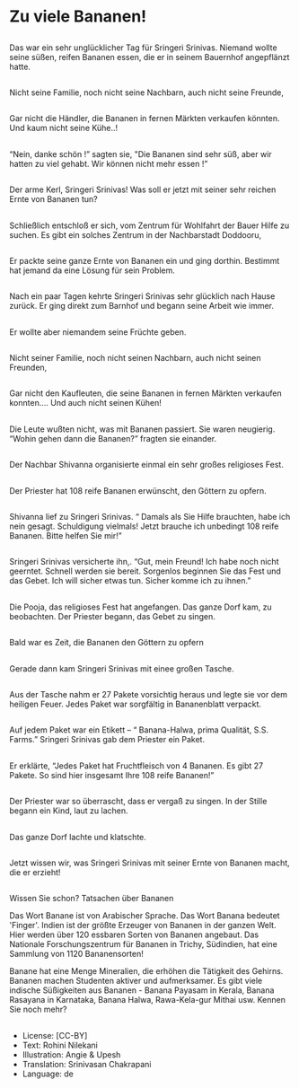 # Zu viele Bananen!

##
Das war ein sehr unglücklicher Tag für Sringeri Srinivas.
Niemand wollte seine süßen, reifen Bananen essen, die er in seinem Bauernhof angepflänzt hatte.

##
Nicht seine Familie,
noch nicht seine Nachbarn,
auch nicht seine Freunde,

##
Gar nicht die Händler, die Bananen in fernen Märkten verkaufen könnten.
Und kaum nicht seine Kühe..!

##
“Nein, danke schön !” sagten sie, "Die Bananen sind sehr süß, aber wir hatten zu viel gehabt. Wir können nicht mehr essen !”

##
Der arme Kerl, Sringeri Srinivas!
Was soll er jetzt mit seiner sehr reichen Ernte von Bananen tun?

##
Schließlich entschloß er sich, vom Zentrum für Wohlfahrt der Bauer Hilfe zu suchen.
Es gibt ein solches Zentrum in der Nachbarstadt Doddooru,

##
Er packte seine ganze Ernte von Bananen ein und ging dorthin. Bestimmt hat jemand da eine Lösung für sein Problem.

##
Nach ein paar Tagen kehrte Sringeri Srinivas sehr glücklich nach Hause zurück. Er ging direkt zum Barnhof und begann seine Arbeit wie immer.

##
Er wollte aber niemandem seine Früchte geben.

##
Nicht seiner Familie,
noch nicht seinen Nachbarn,
auch nicht seinen Freunden,

##
Gar nicht den Kaufleuten, die seine Bananen in fernen Märkten verkaufen konnten....
Und auch nicht seinen Kühen!

##
Die Leute wußten nicht, was mit Bananen passiert. Sie waren neugierig. “Wohin gehen dann die Bananen?” fragten sie einander.

##
Der Nachbar Shivanna organisierte einmal ein sehr großes religioses Fest.

##
Der Priester hat 108 reife Bananen erwünscht, den Göttern zu opfern.

##
Shivanna lief zu Sringeri Srinivas. “ Damals als Sie Hilfe brauchten, habe ich nein gesagt. Schuldigung vielmals! Jetzt brauche ich unbedingt 108 reife Bananen. Bitte helfen Sie mir!”

##
Sringeri Srinivas versicherte ihn,. “Gut, mein Freund! Ich habe noch nicht geerntet. Schnell werden sie bereit. Sorgenlos beginnen Sie das Fest und das Gebet. Ich will sicher etwas tun. Sicher komme ich zu ihnen.”

##
Die Pooja, das religioses Fest hat angefangen.
Das ganze Dorf kam, zu beobachten.
Der Priester begann, das Gebet zu singen.

##
Bald war es Zeit, die Bananen den Göttern zu opfern

##
Gerade dann kam Sringeri Srinivas mit einee großen Tasche.

##
Aus der Tasche nahm er 27 Pakete vorsichtig heraus und legte sie vor dem heiligen Feuer. Jedes Paket war sorgfältig in Bananenblatt verpackt.

##
Auf jedem Paket war ein Etikett – “ Banana-Halwa, prima Qualität, S.S. Farms.”
Sringeri Srinivas gab dem Priester ein Paket.

##
Er erklärte, “Jedes Paket hat Fruchtfleisch von 4 Bananen. Es gibt 27 Pakete. So sind hier insgesamt Ihre 108 reife Bananen!”

##
Der Priester war so überrascht, dass er vergaß zu singen. In der Stille begann ein Kind, laut zu lachen.

##
Das ganze Dorf lachte und klatschte.

##
Jetzt wissen wir, was Sringeri Srinivas mit seiner Ernte von Bananen macht, die er erzieht!

##
Wissen Sie schon?
Tatsachen über Bananen

Das Wort Banane ist von Arabischer Sprache. Das Wort Banana bedeutet 'Finger'. Indien ist der größte Erzeuger von Bananen in der ganzen Welt. Hier werden über 120 essbaren Sorten von Bananen angebaut. Das Nationale Forschungszentrum für Bananen in Trichy, Südindien, hat eine Sammlung von 1120 Bananensorten!

Banane hat eine Menge Mineralien, die erhöhen die Tätigkeit des Gehirns. Bananen machen Studenten aktiver und aufmerksamer. Es gibt viele indische Süßigkeiten aus Bananen - Banana Payasam in Kerala, Banana Rasayana in Karnataka, Banana Halwa, Rawa-Kela-gur Mithai usw. Kennen Sie noch mehr?

##
* License: [CC-BY]
* Text: Rohini Nilekani
* Illustration: Angie & Upesh
* Translation: Srinivasan Chakrapani
* Language: de
